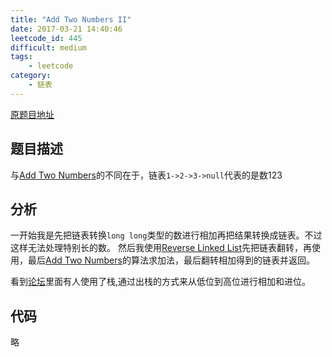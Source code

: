 ```yaml
---
title: "Add Two Numbers II"
date: 2017-03-21 14:40:46
leetcode_id: 445
difficult: medium
tags:
    - leetcode
category:
    - 链表
---
```


[原题目地址](https://leetcode.com/problems/add-two-numbers-ii/#/description)

## 题目描述
与[Add Two Numbers][atn]的不同在于，链表`1->2->3->null`代表的是数123
## 分析
一开始我是先把链表转换`long long`类型的数进行相加再把结果转换成链表。不过这样无法处理特别长的数。
然后我使用[Reverse Linked List](http://ysmull.me/blog/leetcode-206)先把链表翻转，再使用，最后[Add Two Numbers][atn]的算法求加法，最后翻转相加得到的链表并返回。

看到[论坛][forum]里面有人使用了栈,通过出栈的方式来从低位到高位进行相加和进位。
## 代码
略

[atn]:/blog/leetcode-2
[forum]:https://discuss.leetcode.com/topic/65279/easy-o-n-java-solution-using-stack
